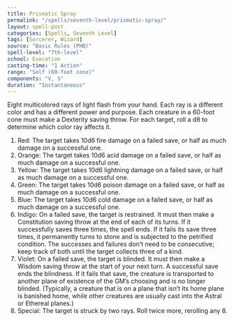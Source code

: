 ```yaml
---
title: Prismatic Spray
permalink: "/spells/seventh-level/prismatic-spray/"
layout: spell-post
categories: [Spells, Seventh Level]
tags: [Sorcerer, Wizard]
source: "Basic Rules (PHB)"
spell-level: "7th-level"
school: Evocation
casting-time: "1 Action"
range: "Self (60-foot cone)"
components: "V, S"
duration: "Instantaneous"
---
```


Eight multicolored rays of light flash from your hand. Each ray is a different color and has a different power and purpose. Each creature in a 60-foot cone must make a Dexterity saving throw. For each target, roll a d8 to determine which color ray affects it.
1. Red: The target takes 10d6 fire damage on a failed save, or half as much damage on a successful one.
2. Orange: The target takes 10d6 acid damage on a failed save, or half as much damage on a successful one.
3. Yellow: The target takes 10d6 lightning damage on a failed save, or half as much damage on a successful one.
4. Green: The target takes 10d6 poison damage on a failed save, or half as much damage on a successful one.
5. Blue: The target takes 10d6 cold damage on a failed save, or half as much damage on a successful one.
6. Indigo: On a failed save, the target is restrained. It must then make a Constitution saving throw at the end of each of its turns. If it successfully saves three times, the spell ends. If it fails its save three times, it permanently turns to stone and is subjected to the petrified condition. The successes and failures don’t need to be consecutive; keep track of both until the target collects three of a kind.
7. Violet: On a failed save, the target is blinded. It must then make a Wisdom saving throw at the start of your next turn. A successful save ends the blindness. If it fails that save, the creature is transported to another plane of existence of the GM’s choosing and is no longer blinded. (Typically, a creature that is on a plane that isn’t its home plane is banished home, while other creatures are usually cast into the Astral or Ethereal planes.)
8. Special: The target is struck by two rays. Roll twice more, rerolling any 8.